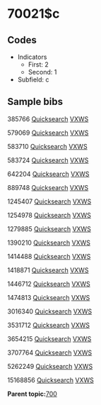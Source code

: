 # 70021$c

## Codes

-   Indicators
    -   First: 2
    -   Second: 1
-   Subfield: c

## Sample bibs

385766 [Quicksearch](https://search.library.yale.edu/catalog/385766) [VXWS](http://prodorbis.library.yale.edu:7014/vxws/GetHoldingsService?bibId=385766)

579069 [Quicksearch](https://search.library.yale.edu/catalog/579069) [VXWS](http://prodorbis.library.yale.edu:7014/vxws/GetHoldingsService?bibId=579069)

583710 [Quicksearch](https://search.library.yale.edu/catalog/583710) [VXWS](http://prodorbis.library.yale.edu:7014/vxws/GetHoldingsService?bibId=583710)

583724 [Quicksearch](https://search.library.yale.edu/catalog/583724) [VXWS](http://prodorbis.library.yale.edu:7014/vxws/GetHoldingsService?bibId=583724)

642204 [Quicksearch](https://search.library.yale.edu/catalog/642204) [VXWS](http://prodorbis.library.yale.edu:7014/vxws/GetHoldingsService?bibId=642204)

889748 [Quicksearch](https://search.library.yale.edu/catalog/889748) [VXWS](http://prodorbis.library.yale.edu:7014/vxws/GetHoldingsService?bibId=889748)

1245407 [Quicksearch](https://search.library.yale.edu/catalog/1245407) [VXWS](http://prodorbis.library.yale.edu:7014/vxws/GetHoldingsService?bibId=1245407)

1254978 [Quicksearch](https://search.library.yale.edu/catalog/1254978) [VXWS](http://prodorbis.library.yale.edu:7014/vxws/GetHoldingsService?bibId=1254978)

1279885 [Quicksearch](https://search.library.yale.edu/catalog/1279885) [VXWS](http://prodorbis.library.yale.edu:7014/vxws/GetHoldingsService?bibId=1279885)

1390210 [Quicksearch](https://search.library.yale.edu/catalog/1390210) [VXWS](http://prodorbis.library.yale.edu:7014/vxws/GetHoldingsService?bibId=1390210)

1414488 [Quicksearch](https://search.library.yale.edu/catalog/1414488) [VXWS](http://prodorbis.library.yale.edu:7014/vxws/GetHoldingsService?bibId=1414488)

1418871 [Quicksearch](https://search.library.yale.edu/catalog/1418871) [VXWS](http://prodorbis.library.yale.edu:7014/vxws/GetHoldingsService?bibId=1418871)

1446712 [Quicksearch](https://search.library.yale.edu/catalog/1446712) [VXWS](http://prodorbis.library.yale.edu:7014/vxws/GetHoldingsService?bibId=1446712)

1474813 [Quicksearch](https://search.library.yale.edu/catalog/1474813) [VXWS](http://prodorbis.library.yale.edu:7014/vxws/GetHoldingsService?bibId=1474813)

3016340 [Quicksearch](https://search.library.yale.edu/catalog/3016340) [VXWS](http://prodorbis.library.yale.edu:7014/vxws/GetHoldingsService?bibId=3016340)

3531712 [Quicksearch](https://search.library.yale.edu/catalog/3531712) [VXWS](http://prodorbis.library.yale.edu:7014/vxws/GetHoldingsService?bibId=3531712)

3654215 [Quicksearch](https://search.library.yale.edu/catalog/3654215) [VXWS](http://prodorbis.library.yale.edu:7014/vxws/GetHoldingsService?bibId=3654215)

3707764 [Quicksearch](https://search.library.yale.edu/catalog/3707764) [VXWS](http://prodorbis.library.yale.edu:7014/vxws/GetHoldingsService?bibId=3707764)

5262249 [Quicksearch](https://search.library.yale.edu/catalog/5262249) [VXWS](http://prodorbis.library.yale.edu:7014/vxws/GetHoldingsService?bibId=5262249)

15168856 [Quicksearch](https://search.library.yale.edu/catalog/15168856) [VXWS](http://prodorbis.library.yale.edu:7014/vxws/GetHoldingsService?bibId=15168856)

**Parent topic:**[700](../../tags/700/700.md)

